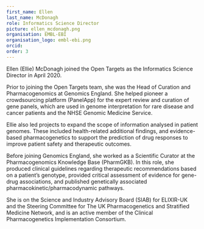 ```yaml
---
first_name: Ellen
last_name: McDonagh
role: Informatics Science Director
picture: ellen_mcdonagh.png
organisation: EMBL-EBI
organisation_logo: embl-ebi.png
orcid: 
order: 3
---
```


Ellen (Ellie) McDonagh joined the Open Targets as the Informatics Science Director in April 2020. 

Prior to joining the Open Targets team, she was the Head of Curation and Pharmacogenomics at Genomics England. She helped pioneer a crowdsourcing platform (PanelApp) for the expert review and curation of gene panels, which are used in genome interpretation for rare disease and cancer patients and the NHSE Genomic Medicine Service.

Ellie also led projects to expand the scope of information analysed in patient genomes. These included 
health-related additional findings, and evidence-based pharmacogenetics to support the prediction of drug responses to improve patient safety and therapeutic outcomes. 

Before joining Genomics England, she worked as a Scientific Curator at the Pharmacogenomics Knowledge Base (PharmGKB). In this role, she produced clinical guidelines regarding therapeutic recommendations based on a patient’s genotype, provided critical assessment of evidence for gene-drug associations, and published genetically associated pharmacokinetic/pharmacodynamic pathways. 

She is on the Science and Industry Advisory Board (SIAB) for ELIXIR-UK and the Steering Committee for The UK Pharmacogenetics and Stratified Medicine Network, and is an active member of the Clinical Pharmacogenetics Implementation Consortium.